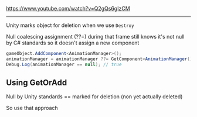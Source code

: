https://www.youtube.com/watch?v=Q2gQs6gIzCM

---

Unity marks object for deletion when we use `Destroy`

Null coalescing assignment (??=) during that frame still knows it's not null by C# standards so it doesn't assign a new component
```csharp
gameObject.AddComponent<AnimationManager>();
animationManager = animationManager ??= GetComponent<AnimationManager();
Debug.Log(animationManager == null); // true
```

## Using GetOrAdd

Null by Unity standards == marked for deletion (non yet actually deleted)

So use that approach